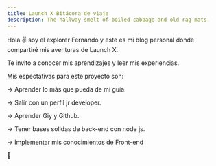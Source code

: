```yaml
---
title: Launch X Bitácora de viaje
description: The hallway smelt of boiled cabbage and old rag mats.
---
```


Hola ✌️  soy el explorer Fernando y este es mi blog personal donde compartiré mis aventuras de Launch X.

Te invito a conocer mis aprendizajes y leer mis experiencias.

Mis espectativas para este proyecto son:

-> Aprender lo más que pueda de mi guía.

-> Salir con un perfil jr developer.

-> Aprender Giy y Github.

-> Tener bases solidas de back-end con node js.

-> Implementar mis conocimientos de Front-end

🚀

